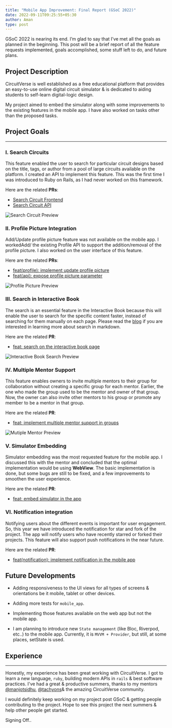 ```yaml
---
title: "Mobile App Improvement: Final Report (GSoC 2022)"
date: 2022-09-11T09:25:55+05:30
author: Aman
type: post
---
```



GSoC 2022 is nearing its end. I’m glad to say that I’ve met all the goals as planned in the beginning.
This post will be a brief report of all the feature requests implemented, goals accomplished, some stuff left to do, and future plans.

## Project Description
CircuitVerse is well established as a free educational platform that provides an easy-to-use online digital circuit simulator & is dedicated to aiding students to self-learn digital-logic design.

My project aimed to embed the simulator along with some improvements to the existing features in the mobile app. I have also worked on tasks other than the proposed tasks.


## Project Goals

---

### I. Search Circuits
This feature enabled the user to search for particular circuit designs based on the title, tags, or author from a pool of large circuits available on the platform. I created an API to implement this feature. This was the first time I was introduced to Ruby on Rails, as I had never worked on this framework.

Here are the related **PRs**:
- [Search Circuit Frontend](https://github.com/CircuitVerse/mobile-app/pull/225)
- [Search Circuit API](https://github.com/CircuitVerse/CircuitVerse/pull/3201)

![Search Circuit Preview](/images/aman-GSoC2022/search_circuit.webp)

### II. Profile Picture Integration
Add/Update profile picture feature was not available on the mobile app. I workedAdd/ the existing Profile API to support the addition/removal of the profile picture. I also worked on the user interface of this feature.

Here are the related **PRs**:
- [feat(profile): implement update profile picture](https://github.com/CircuitVerse/mobile-app/pull/226)
- [feat(api): expose profile picture parameter](https://github.com/CircuitVerse/CircuitVerse/pull/3190)

![Profile Picture Preview](/images/aman-GSoC2022/profile_picture.webp)

### III. Search in Interactive Book
The search is an essential feature in the Interactive Book because this will enable the user to search for the specific content faster, instead of searching for them manually on each page.
Please read the [blog](https://medium.com/@aman_s07/gsoc22-circuitverse-week-3-report-d92375f53c10) if you are interested in learning more about search in markdown.

Here are the related **PR**:
- [feat: search on the interactive book page](https://github.com/CircuitVerse/mobile-app/pull/229)

![Interactive Book Search Preview](/images/aman-GSoC2022/search_interactive_book.webp)

### IV. Multiple Mentor Support
This feature enables owners to invite multiple mentors to their group for collaboration without creating a specific group for each mentor. Earlier, the one who made the group used to be the mentor and owner of that group. Now, the owner can also invite other mentors to his group or promote any member to be a mentor in that group.

Here are the related **PR**:
- [feat: implement multiple mentor support in groups](https://github.com/CircuitVerse/mobile-app/pull/232)

![Mutiple Mentor Preview](/images/aman-GSoC2022/multiple_mentor.webp)


### V. Simulator Embedding
Simulator embedding was the most requested feature for the mobile app. I discussed this with the mentor and concluded that the optimal implementation would be using **WebView**. The basic implementation is done, but some bugs are still to be fixed, and a few improvements to smoothen the user experience.

Here are the related **PR**:
- [feat: embed simulator in the app](https://github.com/CircuitVerse/mobile-app/pull/235)


### VI. Notification integration
Notifying users about the different events is important for user engagement. So, this year we have introduced the notification for star and fork of the project. The app will notify users who have recently starred or forked their projects. This feature will also support push notifications in the near future.

Here are the related **PR**:
- [feat(notification): implement notification in the mobile app](https://github.com/CircuitVerse/mobile-app/pull/238)

## Future Developments

- Adding responsiveness to the UI views for all types of screens & orientations be it mobile, tablet or other devices.

- Adding more tests for `mobile_app`.

- Implementing those features available on the web app but not the mobile app.

- I am planning to introduce new `State management` (like Bloc, Riverpod, etc..) to the mobile app. Currently, it is `MVVM + Provider`, but still, at some places, setState is used.



## Experience

---

Honestly, my experience has been great working with CircuitVerse. I got to learn a new language, `ruby`, building modern APIs in `rails` & best software practices. I've had a great & productive summers, thanks to my mentors [@manjotsidhu](https://github.com/manjotsidhu), [@tachyons](https://github.com/tachyons)& the amazing CircuitVerse community.

I would definitely keep working on my project post GSoC & getting people contributing to the project. Hope to see this project the next summers & help other people get started.

Signing Off..
